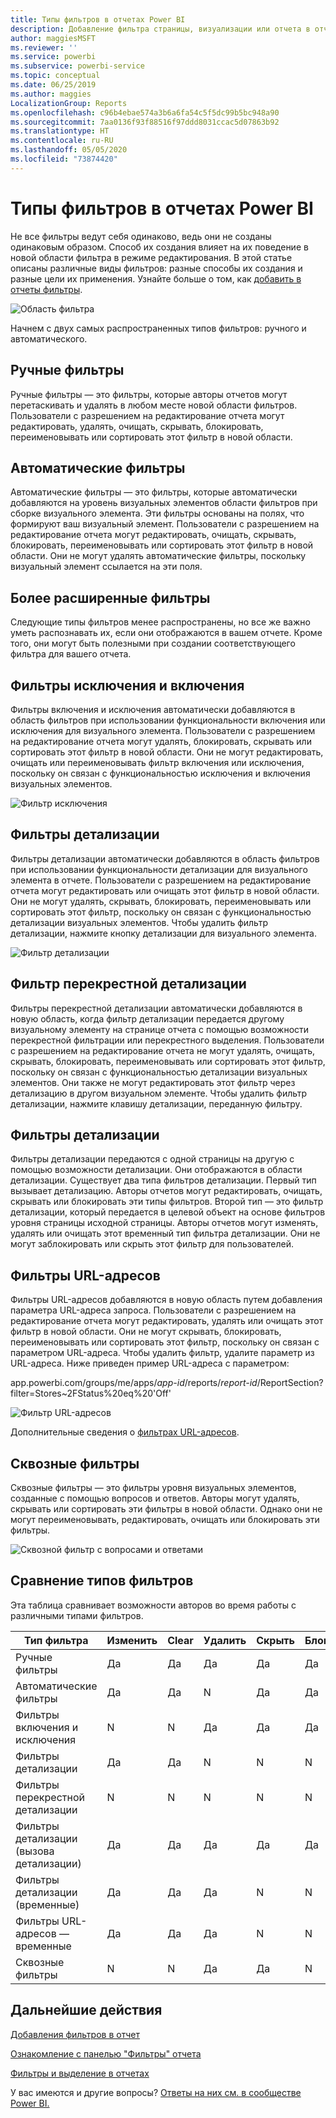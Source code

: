 ```yaml
---
title: Типы фильтров в отчетах Power BI
description: Добавление фильтра страницы, визуализации или отчета в отчет в Power BI
author: maggiesMSFT
ms.reviewer: ''
ms.service: powerbi
ms.subservice: powerbi-service
ms.topic: conceptual
ms.date: 06/25/2019
ms.author: maggies
LocalizationGroup: Reports
ms.openlocfilehash: c96b4ebae574a3b6a6fa54c5f5dc99b5bc948a90
ms.sourcegitcommit: 7aa0136f93f88516f97ddd8031ccac5d07863b92
ms.translationtype: HT
ms.contentlocale: ru-RU
ms.lasthandoff: 05/05/2020
ms.locfileid: "73874420"
---
```

# <a name="types-of-filters-in-power-bi-reports"></a>Типы фильтров в отчетах Power BI

Не все фильтры ведут себя одинаково, ведь они не созданы одинаковым образом. Способ их создания влияет на их поведение в новой области фильтра в режиме редактирования. В этой статье описаны различные виды фильтров: разные способы их создания и разные цели их применения. Узнайте больше о том, как [добавить в отчеты фильтры](power-bi-report-add-filter.md). 

![Область фильтра](media/power-bi-report-filter-types/power-bi-filter-pane.png)

Начнем с двух самых распространенных типов фильтров: ручного и автоматического.

## <a name="manual-filters"></a>Ручные фильтры 

Ручные фильтры — это фильтры, которые авторы отчетов могут перетаскивать и удалять в любом месте новой области фильтров. Пользователи с разрешением на редактирование отчета могут редактировать, удалять, очищать, скрывать, блокировать, переименовывать или сортировать этот фильтр в новой области.

## <a name="automatic-filters"></a>Автоматические фильтры 

Автоматические фильтры — это фильтры, которые автоматически добавляются на уровень визуальных элементов области фильтров при сборке визуального элемента. Эти фильтры основаны на полях, что формируют ваш визуальный элемент. Пользователи с разрешением на редактирование отчета могут редактировать, очищать, скрывать, блокировать, переименовывать или сортировать этот фильтр в новой области. Они не могут удалять автоматические фильтры, поскольку визуальный элемент ссылается на эти поля.

## <a name="more-advanced-filters"></a>Более расширенные фильтры

Следующие типы фильтров менее распространены, но все же важно уметь распознавать их, если они отображаются в вашем отчете. Кроме того, они могут быть полезными при создании соответствующего фильтра для вашего отчета.

## <a name="include-and-exclude-filters"></a>Фильтры исключения и включения

Фильтры включения и исключения автоматически добавляются в область фильтров при использовании функциональности включения или исключения для визуального элемента. Пользователи с разрешением на редактирование отчета могут удалять, блокировать, скрывать или сортировать этот фильтр в новой области. Они не могут редактировать, очищать или переименовывать фильтр включения или исключения, поскольку он связан с функциональностью исключения и включения визуальных элементов.

![Фильтр исключения](media/power-bi-report-filter-types/power-bi-filters-exclude.png)

## <a name="drill-down-filters"></a>Фильтры детализации

Фильтры детализации автоматически добавляются в область фильтров при использовании функциональности детализации для визуального элемента в отчете. Пользователи с разрешением на редактирование отчета могут редактировать или очищать этот фильтр в новой области. Они не могут удалять, скрывать, блокировать, переименовывать или сортировать этот фильтр, поскольку он связан с функциональностью детализации визуальных элементов. Чтобы удалить фильтр детализации, нажмите кнопку детализации для визуального элемента.

![Фильтр детализации](media/power-bi-report-filter-types/power-bi-filters-drill-down.png)

## <a name="cross-drill-filters"></a>Фильтр перекрестной детализации

Фильтры перекрестной детализации автоматически добавляются в новую область, когда фильтр детализации передается другому визуальному элементу на странице отчета с помощью возможности перекрестной фильтрации или перекрестного выделения. Пользователи с разрешением на редактирование отчета не могут удалять, очищать, скрывать, блокировать, переименовывать или сортировать этот фильтр, поскольку он связан с функциональностью детализации визуальных элементов. Они также не могут редактировать этот фильтр через детализацию в другом визуальном элементе. Чтобы удалить фильтр детализации, нажмите клавишу детализации, переданную фильтру.

## <a name="drillthrough-filters"></a>Фильтры детализации

Фильтры детализации передаются с одной страницы на другую с помощью возможности детализации. Они отображаются в области детализации. Существует два типа фильтров детализации. Первый тип вызывает детализацию. Авторы отчетов могут редактировать, очищать, скрывать или блокировать эти типы фильтров. Второй тип — это фильтр детализации, который передается в целевой объект на основе фильтров уровня страницы исходной страницы. Авторы отчетов могут изменять, удалять или очищать этот временный тип фильтра детализации. Они не могут заблокировать или скрыть этот фильтр для пользователей.

## <a name="url-filters"></a>Фильтры URL-адресов

Фильтры URL-адресов добавляются в новую область путем добавления параметра URL-адреса запроса. Пользователи с разрешением на редактирование отчета могут редактировать, удалять или очищать этот фильтр в новой области. Они не могут скрывать, блокировать, переименовывать или сортировать этот фильтр, поскольку он связан с параметром URL-адреса. Чтобы удалить фильтр, удалите параметр из URL-адреса. Ниже приведен пример URL-адреса с параметром:

app.powerbi.com/groups/me/apps/*app-id*/reports/*report-id*/ReportSection?filter=Stores~2FStatus%20eq%20'Off'

![Фильтр URL-адресов](media/power-bi-report-filter-types/power-bi-filter-url.png)

Дополнительные сведения о [фильтрах URL-адресов](service-url-filters.md).

## <a name="pass-through-filters"></a>Сквозные фильтры

Сквозные фильтры — это фильтры уровня визуальных элементов, созданные с помощью вопросов и ответов. Авторы могут удалять, скрывать или сортировать эти фильтры в новой области. Однако они не могут переименовывать, редактировать, очищать или блокировать эти фильтры.

![Сквозной фильтр с вопросами и ответами](media/power-bi-report-filter-types/power-bi-filters-qna.png)

## <a name="comparing-filter-types"></a>Сравнение типов фильтров

Эта таблица сравнивает возможности авторов во время работы с различными типами фильтров.

| Тип фильтра | Изменить | Clear | Удалить | Скрыть | Блокировка | Сортировка | Переименовать |
|----|----|----|----|----|----|----|----|
| Ручные фильтры | Да | Да | Да | Да | Да | Да | Да |
| Автоматические фильтры | Да | Да | N | Да | Да | Да | Да |
| Фильтры включения и исключения | N | N | Да | Да | Да | Да | N |
| Фильтры детализации | Да | Да | N | N | N | N | N |
| Фильтры перекрестной детализации | N | N | N | N | N | N | N |
| Фильтры детализации (вызова детализации) | Да | Да | Да | Да | Да | N | N |
| Фильтры детализации (временные) | Да | Да | Да | N | N | N | N |
| Фильтры URL-адресов — временные | Да | Да | Да | N | N | N | N |
| Сквозные фильтры | N | N | Да | Да | N | Да | N |



## <a name="next-steps"></a>Дальнейшие действия

[Добавления фильтров в отчет](power-bi-report-add-filter.md)

[Ознакомление с панелью "Фильтры" отчета](consumer/end-user-report-filter.md)

[Фильтры и выделение в отчетах](power-bi-reports-filters-and-highlighting.md)

У вас имеются и другие вопросы? [Ответы на них см. в сообществе Power BI.](https://community.powerbi.com/)

